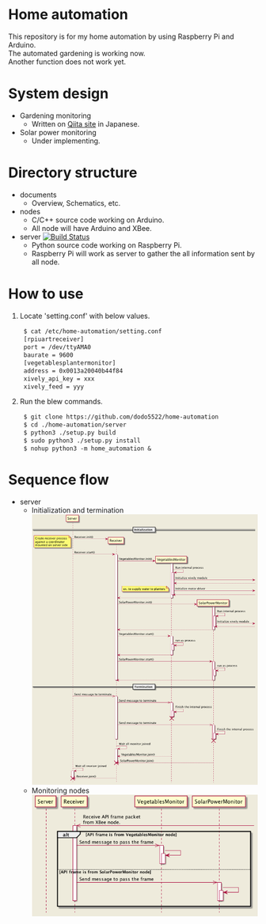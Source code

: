 # Home automation

This repository is for my home automation by using Raspberry Pi and Arduino.  
The automated gardening is working now.  
Another function does not work yet.  

# System design

* Gardening monitoring
    * Written on [Qiita site](http://qiita.com/dodo5522/items/63d1efee3f70b3d5f2f6) in Japanese.
* Solar power monitoring
    * Under implementing.

# Directory structure

* documents
    * Overview, Schematics, etc.
* nodes
    * C/C++ source code working on Arduino.
    * All node will have Arduino and XBee.
* server [![Build Status](https://travis-ci.org/dodo5522/home-automation.svg?branch=master)](https://travis-ci.org/dodo5522/home-automation)
    * Python source code working on Raspberry Pi.
    * Raspberry Pi will work as server to gather the all information sent by all node.

# How to use

1. Locate 'setting.conf' with below values.

        $ cat /etc/home-automation/setting.conf
        [rpiuartreceiver]
        port = /dev/ttyAMA0
        baurate = 9600
        [vegetablesplantermonitor]
        address = 0x0013a20040b44f84
        xively_api_key = xxx
        xively_feed = yyy

2. Run the blew commands.

        $ git clone https://github.com/dodo5522/home-automation
        $ cd ./home-automation/server
        $ python3 ./setup.py build
        $ sudo python3 ./setup.py install
        $ nohup python3 -m home_automation &

# Sequence flow

* server
    * Initialization and termination  
    ![initialize and terminate sequence flow](https://github.com/dodo5522/home-automation/blob/master/documents/uml/sequence_init_term.png)
    * Monitoring nodes  
    ![monitoring nodes](https://github.com/dodo5522/home-automation/blob/master/documents/uml/sequence_monitoring.png)

